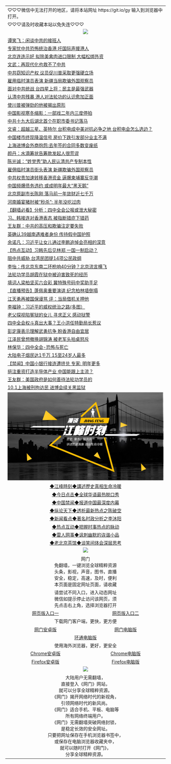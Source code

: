  <table>
<tr>
<td colspan="2" align=left>
♡♡♡微信中无法打开的地区，请将本站网址 https://git.io/gy 输入到浏览器中打开。 
 </td>
</tr>
 <tr>
 <td colspan="2" align=left>
♡♡♡请及时收藏本站以免失连♡♡♡
</td>
 </tr>
  <tr>
    <td colspan="2" align=center><img src="https://cdn.jsdelivr.net/gh/gyoupiodf/im1/%E7%BD%91%E9%97%A8%E6%96%B0%E9%97%BB1.jpg"></td>
 </tr>
<tr><td colspan="2" align="left"><a href="https://xball.casa/oo.aspx?name=c1092366&key=eqxowaguscvmxdgc&from=gy">谭笑飞：闲谈中共的接班人</a></td></tr>
<tr><td colspan="2" align="left"><a href="https://xball.casa/oo.aspx?name=c1092465&key=eqxowaguscvmxdgc&from=gy">专家忧中共恐怖统治香港 吁国际声援港人</a></td></tr>
<tr><td colspan="2" align="left"><a href="https://xball.casa/oo.aspx?name=c1092438&key=eqxowaguscvmxdgc&from=gy">北京连连示好 拟除美禽肉进口限制 大幅松绑外资</a></td></tr>
<tr><td colspan="2" align="left"><a href="https://xball.casa/oo.aspx?name=c1092460&key=eqxowaguscvmxdgc&from=gy">文武：再现代化也救不了中共</a></td></tr>
<tr><td colspan="2" align="left"><a href="https://xball.casa/oo.aspx?name=c1092485&key=eqxowaguscvmxdgc&from=gy">中共窃知识产权 议员促川普采取更强硬立场</a></td></tr>
<tr><td colspan="2" align="left"><a href="https://xball.casa/oo.aspx?name=c1092482&key=eqxowaguscvmxdgc&from=gy">雇用临时演员表演 新疆当局欺骗外国观察员</a></td></tr>
<tr><td colspan="2" align="left"><a href="https://xball.casa/oo.aspx?name=c1092463&key=eqxowaguscvmxdgc&from=gy">面对中共统战 台四星上将：民主是最强武器</a></td></tr>
<tr><td colspan="2" align="left"><a href="https://xball.casa/oo.aspx?name=c1092423&key=eqxowaguscvmxdgc&from=gy">认清中共残暴 港人对法轮功的认识愈加正面</a></td></tr>
<tr><td colspan="2" align="left"><a href="https://xball.casa/oo.aspx?name=c1092295&key=eqxowaguscvmxdgc&from=gy">使川普被弹劾的他被揭出原形</a></td></tr>
<tr><td colspan="2" align="left"><a href="https://xball.casa/oo.aspx?name=c1092489&key=eqxowaguscvmxdgc&from=gy">中国影视寒冬缩影：一部戏二年内三度停拍</a></td></tr>
<tr><td colspan="2" align="left"><a href="https://xball.casa/oo.aspx?name=c1092402&key=eqxowaguscvmxdgc&from=gy">中共十九大后湖北首个在职市委书记落马</a></td></tr>
<tr><td colspan="2" align="left"><a href="https://xball.casa/oo.aspx?name=c1092459&key=eqxowaguscvmxdgc&from=gy">文睿：超越三星、英特尔 台积电成中美对抗必争之地 台积电会怎么选边？</a></td></tr>
<tr><td colspan="2" align="left"><a href="https://xball.casa/oo.aspx?name=c1092133&key=eqxowaguscvmxdgc&from=gy">中国楼市终现降温信号 房价下跌引发部分业主不满</a></td></tr>
<tr><td colspan="2" align="left"><a href="https://xball.casa/oo.aspx?name=c1092440&key=eqxowaguscvmxdgc&from=gy">上海进博会外商抱怨:去年签的合同多数变废纸</a></td></tr>
<tr><td colspan="2" align="left"><a href="https://xball.casa/oo.aspx?name=c1092466&key=eqxowaguscvmxdgc&from=gy">颜丹：水滴筹状告筹款发起人很荒谬</a></td></tr>
<tr><td colspan="2" align="left"><a href="https://xball.casa/oo.aspx?name=c1092458&key=eqxowaguscvmxdgc&from=gy">陈光诚：“姓党秀”助人民认清共产专制本性</a></td></tr>
<tr><td colspan="2" align="left"><a href="https://xball.casa/oo.aspx?name=c1092590&key=eqxowaguscvmxdgc&from=gy">雇佣临时演员街头表演 新疆欺骗外国观察员</a></td></tr>
<tr><td colspan="2" align="left"><a href="https://xball.casa/oo.aspx?name=c1092382&key=eqxowaguscvmxdgc&from=gy">中共权贵加速转移香港资金 逼爆柬埔寨反华潮</a></td></tr>
<tr><td colspan="2" align="left"><a href="https://xball.casa/oo.aspx?name=c1092493&key=eqxowaguscvmxdgc&from=gy">中国频爆债务违约 或成明年最大“黑天鹅”</a></td></tr>
<tr><td colspan="2" align="left"><a href="https://xball.casa/oo.aspx?name=c1092469&key=eqxowaguscvmxdgc&from=gy">北京原副市长陈刚 落马前一年敛财近七千万</a></td></tr>
<tr><td colspan="2" align="left"><a href="https://xball.casa/oo.aspx?name=c1092419&key=eqxowaguscvmxdgc&from=gy">河南婚宴猪肘被“秒杀”: 半年没吃过肉</a></td></tr>
<tr><td colspan="2" align="left"><a href="https://xball.casa/oo.aspx?name=c1091888&key=eqxowaguscvmxdgc&from=gy">【翻墙必看】分析：四中全会公报或泄大秘密</a></td></tr>
<tr><td colspan="2" align="left"><a href="https://xball.casa/oo.aspx?name=c1092462&key=eqxowaguscvmxdgc&from=gy">习、韩接连对香港表态 被指断错症下错药</a></td></tr>
<tr><td colspan="2" align="left"><a href="https://xball.casa/oo.aspx?name=c1092436&key=eqxowaguscvmxdgc&from=gy">王友群：中共的高压和欺骗注定要失败</a></td></tr>
<tr><td colspan="2" align="left"><a href="https://xball.casa/oo.aspx?name=c1092433&key=eqxowaguscvmxdgc&from=gy">英确认39越南遇难者身份 传持假中国护照</a></td></tr>
<tr><td colspan="2" align="left"><a href="https://xball.casa/oo.aspx?name=c1056228&key=eqxowaguscvmxdgc&from=gy">余诺凡：习近平让女儿通过李鹏追悼会亮相的深意</a></td></tr>
<tr><td colspan="2" align="left"><a href="https://xball.casa/oo.aspx?name=c1092487&key=eqxowaguscvmxdgc&from=gy">【热点互动】习韩先后见林郑 一国一制启动？</a></td></tr>
<tr><td colspan="2" align="left"><a href="https://xball.casa/oo.aspx?name=c1092471&key=eqxowaguscvmxdgc&from=gy">阻中共威胁 台湾民团提14项公民政纲</a></td></tr>
<tr><td colspan="2" align="left"><a href="https://xball.casa/oo.aspx?name=c938443&key=eqxowaguscvmxdgc&from=gy">李怡：传北京东南二环枪响40分钟？北京流言横飞</a></td></tr>
<tr><td colspan="2" align="left"><a href="https://xball.casa/oo.aspx?name=c1092484&key=eqxowaguscvmxdgc&from=gy">法轮功学员胡霞在狱中被迫害致死的经历</a></td></tr>
<tr><td colspan="2" align="left"><a href="https://xball.casa/oo.aspx?name=c1092490&key=eqxowaguscvmxdgc&from=gy">填词人梁柏坚买六合彩 冀特殊号码中奖助手足</a></td></tr>
<tr><td colspan="2" align="left"><a href="https://xball.casa/oo.aspx?name=c1092435&key=eqxowaguscvmxdgc&from=gy">【直播预告】蓬佩奥重要演讲 纪念柏林墙倒塌</a></td></tr>
<tr><td colspan="2" align="left"><a href="https://xball.casa/oo.aspx?name=c1092412&key=eqxowaguscvmxdgc&from=gy">江天勇再被国保谩骂 评：当局借机关押他</a></td></tr>
<tr><td colspan="2" align="left"><a href="https://xball.casa/oo.aspx?name=c1092293&key=eqxowaguscvmxdgc&from=gy">李福钟：习近平的威权统治之路(多图）</a></td></tr>
<tr><td colspan="2" align="left"><a href="https://xball.casa/oo.aspx?name=c1092451&key=eqxowaguscvmxdgc&from=gy">老父探视陷冤狱的女儿 寻求正义 感动狱警</a></td></tr>
<tr><td colspan="2" align="left"><a href="https://xball.casa/oo.aspx?name=c1091848&key=eqxowaguscvmxdgc&from=gy">四中全会权斗真出大事？王小洪任特勤局长惹议</a></td></tr>
<tr><td colspan="2" align="left"><a href="https://xball.casa/oo.aspx?name=c1092468&key=eqxowaguscvmxdgc&from=gy">彭定康表示理解武勇抗争 盼香港自由宜居</a></td></tr>
<tr><td colspan="2" align="left"><a href="https://xball.casa/oo.aspx?name=c960189&key=eqxowaguscvmxdgc&from=gy">江泽民曾想撤换胡锦涛 被老军头拍桌怒斥</a></td></tr>
<tr><td colspan="2" align="left"><a href="https://xball.casa/oo.aspx?name=c1092292&key=eqxowaguscvmxdgc&from=gy">林保华：四中全会-恐怖与死亡</a></td></tr>
<tr><td colspan="2" align="left"><a href="https://xball.casa/oo.aspx?name=c1092392&key=eqxowaguscvmxdgc&from=gy">大陆电子烟民达1千万 15至24岁人最多</a></td></tr>
<tr><td colspan="2" align="left"><a href="https://xball.casa/oo.aspx?name=c1092600&key=eqxowaguscvmxdgc&from=gy">【禁闻】中国小银行接连遭挤兑 专家: 明年更多</a></td></tr>
<tr><td colspan="2" align="left"><a href="https://xball.casa/oo.aspx?name=c1092452&key=eqxowaguscvmxdgc&from=gy">挹注重资打造半导体产业 中国能跟上主流？</a></td></tr>
<tr><td colspan="2" align="left"><a href="https://xball.casa/oo.aspx?name=c1092416&key=eqxowaguscvmxdgc&from=gy">王友群：美国政府是如何善待法轮功学员的</a></td></tr>
<tr><td colspan="2" align="left"><a href="https://xball.casa/oo.aspx?name=c1092410&key=eqxowaguscvmxdgc&from=gy">10.1上海被刑拘访民 进博会续关黑监狱</a></td></tr>

 <tr>
   <td colspan="2" align=center><img src="https://github.com/gyoupiodf/im1/blob/master/jf-1.jpg"></td>
  </tr>
   <tr>
   <td colspan="2" align=center> 
<a href="https://xball.casa/oo.aspx?name=c922850&key=eqxowaguscvmxdgc&from=gy&tag=9877">◆江峰時刻◆講述歷史真相生命冷暖</a><br/>
    </td>
  </tr>
   <tr>
   <td colspan="2" align=center> 
<a href="https://xball.casa/oo.aspx?name=c816850&key=eqxowaguscvmxdgc&from=gy&tag=9877">◆今日点击◆全球华语最热脱口秀</a><br/>
    </td>
  </tr>
  <tr>
  <td colspan="2" align=center>
<a href="https://xball.casa/oo.aspx?name=c816860&key=eqxowaguscvmxdgc&from=gy&tag=99733110">◆中国禁闻◆报道中国最深度内幕</a><br/>
   </tr>
  <tr>
     <td colspan="2" align=center>
<a href="https://xball.casa/oo.aspx?name=c816855&key=eqxowaguscvmxdgc&from=gy&tag=997110">◆纵论天下◆透析最新热点之陈破空</a><br/>
   </tr>
   <tr>
      <td colspan="2" align=center>
<a href="https://xball.casa/oo.aspx?name=c838308&key=eqxowaguscvmxdgc&from=gy&tag=9973110">◆新闻看点◆著名时政分析之李沐阳</a><br/>
   </tr>
   <tr>
     <td colspan="2" align=center>
<a href="https://xball.casa/oo.aspx?name=c816852&key=eqxowaguscvmxdgc&from=gy&tag=9733110">◆热点互动◆把握时事热点的脉动</a><br/>
   </tr>
   <tr>
      <td colspan="2" align=center>
<a href="https://xball.casa/oo.aspx?name=c816694&key=eqxowaguscvmxdgc&from=gy&tag=93310">◆雷人网事◆讽刺幽默的诙谐小品</a><br/>
   </tr>
   <tr>
    <td colspan="2" align=center>
<a href="https://xball.casa/oo.aspx?name=c816650&key=eqxowaguscvmxdgc&from=gy&tag=9973110">◆老北京茶馆◆谈笑间体会深层思考</a><br/>
   </tr>
 <tr>
    <td colspan="2" align="center"><img src="https://gitlab.com/ogate2/up/raw/master/_/oGate65.jpg"/></td>
  </tr>
  <tr>
    <td colspan="2" align="center">网门<br/>免翻墙，一键浏览全球精粹资源<br/>头条，影视，声音，图书，直播<br/>安全，稳定，高速，及时，便利<br/>本页面是固定网址页面，请收藏</td>
  <tr>
  <tr>
    <td colspan="2" align="center">请尝试不同入口，进入动态网址<br/>微信如提示停止访问该网页，须<br/>先点击右上角，选择浏览器打开</td>
  <tr>
  <tr>
    <td align="center"><a href="https://gl.githack.com/ofile/up/raw/master/showm.htm">网页版入口一</a></td>
    <td align="center"><a href="https://lijcxlvzmlxs.xroot.pw/oo.aspx?key=mvmsehdxxcbsukzw&from=ogHomel">网页版入口二</a></td>
  </tr>
  <tr>
    <td colspan="2" align="center">下载网门客户端，更快，更方便</td>
  <tr>
  <tr>
    <td align="center"><a href="https://gitlab.com/ogate2/up/raw/master/_/oGatea.apk">网门安卓版</a></td>
    <td align="center"><a href="https://gitlab.com/ogate2/up/raw/master/_/oGate.zip">网门电脑版</a></td>
  </tr>
  <tr>
    <td colspan="2" align="center"><a href="https://gitlab.com/ogate2/up/raw/master/_/oPipe.zip">环通电脑版</a></td>
  </tr>
  <tr>
    <td colspan="2" align="center">使用海外浏览器，更好，更安全</td>
  <tr>
  <tr>
    <td align="center"><a href="https://gitlab.com/ogate2/up/raw/master/_/Chrome.apk">Chrome安卓版</a></td>
    <td align="center"><a href="https://gitlab.com/ogate2/up/raw/master/_/Chrome.zip">Chrome电脑版</a></td>
  </tr>
  <tr>
    <td align="center"><a href="https://gitlab.com/ogate2/up/raw/master/_/Firefox.apk">Firefox安卓版</a></td>
    <td align="center"><a href="https://gitlab.com/ogate2/up/raw/master/_/Firefox.zip">Firefox电脑版</a></td>
  </tr>
  <tr>
    <td colspan="2" align="center"><img src="https://gitlab.com/ogate2/up/raw/master/_/oGate640.jpg"/></td>
  </tr>
  <tr>
    <td colspan="2" align="center">
大陆用户无需翻墙，<br/>
直接登入《网门》网站，<br/>就可以分享全球精粹资源。<br/>
《网门》揭开网络时代的新视角，<br/>引领网络时代的新风尚。<br/>
《网门》适合手机、平板、电脑等<br/>所有网络终端用户。<br/>
《网门》无需翻墙突破网络封锁，<br/>是稳定长效的安全网址。<br/>
只要把网址保存在手机浏览器书签中，<br/>或保存在电脑浏览器收藏夹中，<br/>
就可以随时打开《网门》，<br/>
分享全球精粹资源。</td>
  </tr>
</table>


